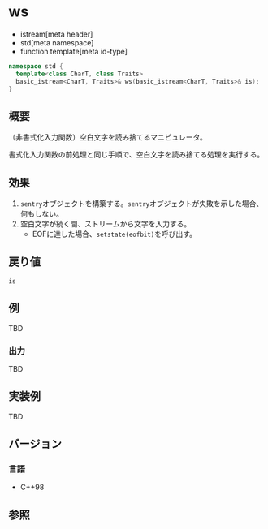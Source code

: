 # ws
* istream[meta header]
* std[meta namespace]
* function template[meta id-type]

```cpp
namespace std {
  template<class CharT, class Traits>
  basic_istream<CharT, Traits>& ws(basic_istream<CharT, Traits>& is);
}
```

## 概要
（非書式化入力関数）空白文字を読み捨てるマニピュレータ。

書式化入力関数の前処理と同じ手順で、空白文字を読み捨てる処理を実行する。

## 効果
1. `sentry`オブジェクトを構築する。`sentry`オブジェクトが失敗を示した場合、何もしない。
1. 空白文字が続く間、ストリームから文字を入力する。
    - EOFに達した場合、`setstate(eofbit)`を呼び出す。

## 戻り値
`is`

## 例
TBD

### 出力
TBD

## 実装例
TBD

## バージョン
### 言語
- C++98

## 参照

